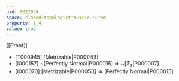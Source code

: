 ```yaml
---
uid: T022934
space: closed-topologist's-sine-curve
property: t_4
value: true
---
```

[[Proof]]

* [T000945] [Metrizable|P000053]
* [I000157] ~[Perfectly Normal|P000015] => ~[$T_4$|P000007]
* [I000070] [Metrizable|P000053] => [Perfectly Normal|P000015]

